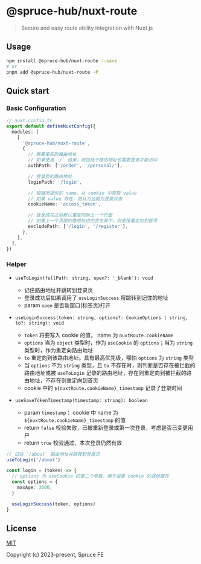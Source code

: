 # @spruce-hub/nuxt-route

> Secure and easy route ability integration with Nuxt.js

## Usage

```bash
npm install @spruce-hub/nuxt-route --save
# or
pnpm add @spruce-hub/nuxt-route -P
```

## Quick start

### Basic Configuration

```ts
// nuxt.config.ts
export default defineNuxtConfig({
  modules: [
    [
      '@spruce-hub/nuxt-route',
      {
        // 需要鉴权的路由地址
        // 如果使用 `/` 结束，则包括子路由地址也需要登录才能访问
        authPath: ['/order', '/personal/'],

        // 登录页的路由地址
        loginPath: '/login',

        // 根据所提供的 name，从 cookie 中获取 value
        // 如果 value 存在，则认为当前为登录状态
        cookieName: 'access_token',

        // 登录成功之后默认重定向到上一个页面
        // 如果上一个页面的路地址由包含在其中，则直接重定向到首页
        excludePath: ['/login', '/register'],
      },
    ],
  ],
})
```

### Helper

- `useToLogin(fullPath: string, open?: '_blank'): void`

  - 记住路由地址并跳转到登录页
  - 登录成功后如果调用了 `useLoginSuccess` 将跳转到记住的地址
  - param `open` 是否新窗口(标签页)打开

- `useLoginSuccess(token: string, options?: CookieOptions | string, to?: string): void`

  - `token` 将要写入 cookie 的值， name 为 `nuxtRoute.cookieName`
  - `options` 当为 `object` 类型时，作为 `useCookie` 的 `options`；当为 `string` 类型时，作为重定向路由地址
  - `to` 重定向到该路由地址。具有最高优先级，哪怕 `options` 为 `string` 类型
  - 当 `options` 不为 `string` 类型，且 `to` 不存在时，则判断是否存在被拦截的路由地址或被 `useToLogin` 记录的路由地址，存在则重定向到被拦截的路由地址，不存在则重定向到首页
  - cookie 中的 `${nuxtRoute.cookieName}_timestamp` 记录了登录时间

- `useSaveTokenTimestamp(timestamp: string): boolean`

  - param `timestamp`： cookie 中 name 为 `${nuxtRoute.cookieName}_timestamp` 的值
  - return `false` 校验失败，已被重新登录或第一次登录，考虑是否已变更用户
  - return `true` 校验通过，本次登录仍然有效

```ts
// 记住 `/about` 路由地址并跳转到登录页
useToLogin('/about')
```

```ts
const login = (token) => {
  // options 为 useCookie 的第二个参数，用于设置 cookie 的其他属性
  const options = {
    maxAge: 3600,
  }

  useLoginSuccess(token, options)
}
```

## License

[MIT](https://opensource.org/licenses/MIT)

Copyright (c) 2023-present, Spruce FE
